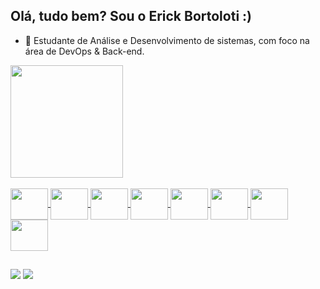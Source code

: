 ## Olá, tudo bem? Sou o Erick Bortoloti :) 


- 🌱 Estudante de Análise e Desenvolvimento de sistemas, com foco na área de DevOps & Back-end. 

<div>
  <a href="https://github.com/ErickBortoloti/">
  <img height="180em" src="https://github-readme-stats.vercel.app/api/top-langs/?username=erickbortoloti&layout=compact&langs_count16&theme=panda"/>
</div>
  
<div style="display: inline_block"><br>
  <img align="center" height="50" width="60" src="https://cdn.jsdelivr.net/gh/devicons/devicon/icons/java/java-original-wordmark.svg" />
  <img align="center" height="50" width="60" src="https://cdn.jsdelivr.net/gh/devicons/devicon/icons/javascript/javascript-original.svg" />
  <img align="center" height="50" width="60" src="https://cdn.jsdelivr.net/gh/devicons/devicon/icons/mysql/mysql-original-wordmark.svg" />
  <img align="center" height="50" width="60" src="https://cdn.jsdelivr.net/gh/devicons/devicon/icons/docker/docker-original.svg" />
  <img align="center" height="50" width="60" src="https://cdn.jsdelivr.net/gh/devicons/devicon/icons/kubernetes/kubernetes-plain-wordmark.svg" />
  <img align="center" height="50" width="60" src="https://cdn.jsdelivr.net/gh/devicons/devicon/icons/spring/spring-original.svg" />
  <img align="center" height="50" width="60" src="https://cdn.jsdelivr.net/gh/devicons/devicon@latest/icons/html5/html5-original.svg" />
  <img align="center" height="50" width="60" src="https://cdn.jsdelivr.net/gh/devicons/devicon@latest/icons/css3/css3-original.svg" />  


          
          
          
##
 <div>
   <a href="https://www.linkedin.com/in/erick-bortoloti-403277191/" target="_blank"><img src="https://img.shields.io/badge/LinkedIn-0077B5?style=for-the-badge&logo=linkedin&logoColor=white" target="_blank"></a>
    <a href="mailto:24sdsee@gmail.com" target="_blank"><img src="https://img.shields.io/badge/Gmail-D14836?style=for-the-badge&logo=gmail&logoColor=white" target="_blank"></a>
 
</div>

  
  
         
          
          

    
    
